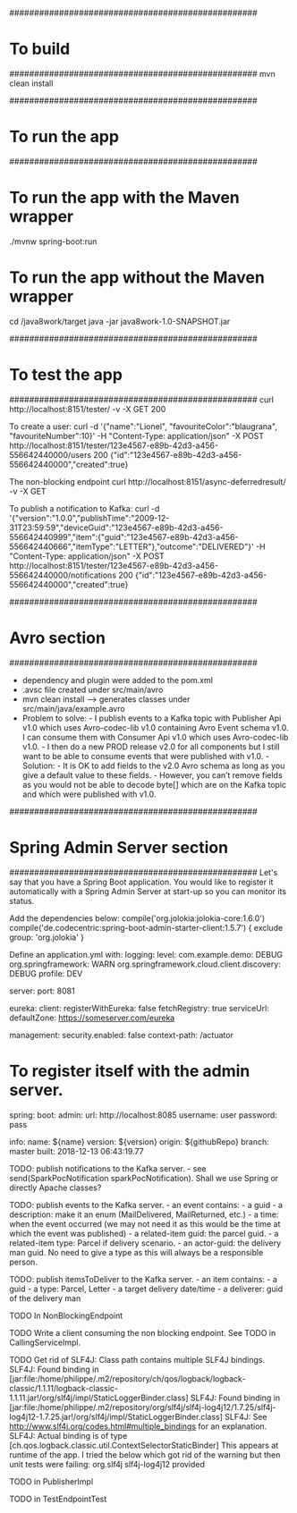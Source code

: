 ##################################################
# To build
##################################################
mvn clean install


##################################################
# To run the app
##################################################
# To run the app with the Maven wrapper
./mvnw spring-boot:run

# To run the app without the Maven wrapper
cd /java8work/target
java -jar java8work-1.0-SNAPSHOT.jar


##################################################
# To test the app
##################################################
curl http://localhost:8151/tester/ -v -X GET
200

To create a user:
curl -d '{"name":"Lionel", "favouriteColor":"blaugrana", "favouriteNumber":10}' -H "Content-Type: application/json" -X POST http://localhost:8151/tester/123e4567-e89b-42d3-a456-556642440000/users
200 {"id":"123e4567-e89b-42d3-a456-556642440000","created":true}

The non-blocking endpoint
curl http://localhost:8151/async-deferredresult/ -v -X GET

To publish a notification to Kafka:
curl -d '{"version":"1.0.0","publishTime":"2009-12-31T23:59:59","deviceGuid":"123e4567-e89b-42d3-a456-556642440999","item":{"guid":"123e4567-e89b-42d3-a456-556642440666","itemType":"LETTER"},"outcome":"DELIVERED"}' -H "Content-Type: application/json" -X POST http://localhost:8151/tester/123e4567-e89b-42d3-a456-556642440000/notifications
200 {"id":"123e4567-e89b-42d3-a456-556642440000","created":true}


##################################################
# Avro section
##################################################
- dependency and plugin were added to the pom.xml
- .avsc file created under src/main/avro
- mvn clean install --> generates classes under src/main/java/example.avro
- Problem to solve:
        - I publish events to a Kafka topic with Publisher Api v1.0 which uses Avro-codec-lib v1.0 containing Avro Event schema v1.0. I can consume them with Consumer Api v1.0 which uses Avro-codec-lib v1.0.
        - I then do a new PROD release v2.0 for all components but I still want to be able to consume events that were published with v1.0.
        - Solution:
                - It is OK to add fields to the v2.0 Avro schema as long as you give a default value to these fields.
                - However, you can’t remove fields as you would not be able to decode byte[] which are on the Kafka topic and which were published with v1.0.


##################################################
# Spring Admin Server section
##################################################
Let's say that you have a Spring Boot application. You would like to register it automatically with a Spring Admin Server at start-up so you can monitor its status.


Add the dependencies below:
compile('org.jolokia:jolokia-core:1.6.0')
compile('de.codecentric:spring-boot-admin-starter-client:1.5.7') {
   exclude group: 'org.jolokia'
}


Define an application.yml with:
logging:
  level:
    com.example.demo: DEBUG
    org.springframework: WARN
    org.springframework.cloud.client.discovery: DEBUG
  profile: DEV

server:
  port: 8081

eureka:
  client:
    registerWithEureka: false
    fetchRegistry: true
    serviceUrl:
      defaultZone: https://someserver.com/eureka

management:
  security.enabled: false
  context-path: /actuator

# To register itself with the admin server.
spring:
  boot:
    admin:
      url: http://localhost:8085
      username: user
      password: pass

info:
  name: ${name}
  version: ${version}
  origin: ${githubRepo}
  branch: master
  built: 2018-12-13 06:43:19.77


TODO: publish notifications to the Kafka server.
        - see send(SparkPocNotification sparkPocNotification). Shall we use Spring or directly Apache classes?
        

TODO: publish events to the Kafka server.
               - an event contains:
                         - a guid
                         - a description: make it an enum (MailDelivered, MailReturned, etc.)
                         - a time: when the event occurred (we may not need it as this would be the time at which the event was published)
                         - a related-item guid: the parcel guid.
                         - a related-item type: Parcel if delivery scenario.
                         - an actor-guid: the delivery man guid. No need to give a type as this will always be a responsible person.


TODO: publish itemsToDeliver to the Kafka server.
                - an item contains:
                        - a guid
                        - a type: Parcel, Letter
                        - a target delivery date/time
                        - a deliverer: guid of the delivery man


TODO In NonBlockingEndpoint


TODO Write a client consuming the non blocking endpoint. See TODO in CallingServiceImpl.


TODO Get rid of SLF4J: Class path contains multiple SLF4J bindings.
                SLF4J: Found binding in [jar:file:/home/philippe/.m2/repository/ch/qos/logback/logback-classic/1.1.11/logback-classic-1.1.11.jar!/org/slf4j/impl/StaticLoggerBinder.class]
                SLF4J: Found binding in [jar:file:/home/philippe/.m2/repository/org/slf4j/slf4j-log4j12/1.7.25/slf4j-log4j12-1.7.25.jar!/org/slf4j/impl/StaticLoggerBinder.class]
                SLF4J: See http://www.slf4j.org/codes.html#multiple_bindings for an explanation.
                SLF4J: Actual binding is of type [ch.qos.logback.classic.util.ContextSelectorStaticBinder]
     This appears at runtime of the app.
     I tried the below which got rid of the warning but then unit tests were failing:
     <!-- To exclude globally slf4j-log4j12 as it was clashing with a logback lib. Note the scope of provided. -->
             <dependency>
                 <groupId>org.slf4j</groupId>
                 <artifactId>slf4j-log4j12</artifactId>
                 <scope>provided</scope>
             </dependency>


TODO in PublisherImpl


TODO in TestEndpointTest
